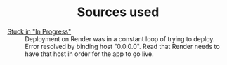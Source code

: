 ## <h1 align='center'> **Sources used**

<dl>
    <dt>
        <a href='https://community.render.com/t/build-stuck-in-in-progress-state-forever/1850/6'>Stuck in "In Progress"</a>
    </dt>
    <dd> Deployment on Render was in a constant loop of trying to deploy. Error resolved by binding host "0.0.0.0". Read that Render needs to have that host in order for the app to go live.
    </dd>
</dl>
